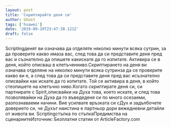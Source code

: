 ```yaml
---
layout: post
title: 'Скриптирайте деня си'
author: Ghost
tags: ['huawei']
date: '2019-09-19T23:47:38.121Z'
draft: false
---
```


Scriptingденят ви означава да отделяте няколко минути всяка сутрин, за да проверите какво имаза вас, след това да си представите деня пред вас и съзнателно да опишете какискате да го изпитате. Активира се в деня, който описваш в клетъченниво.Скриптирането на деня ви означава отделяне на няколко минути всяка сутринза да се проверите какво ви е, а след това да си представите деня пред вас исъзнателно описвайки как искате да го изпитате. Той се активира в деня, в който стеопишете на клетъчно ниво.Когато скриптирате деня си, си партнирате с Spirit,описвайки на Духа това, което искате, и след това позволявайки на Духа да го въведеденя си по много осезаеми, разпознаваеми начини. Вие усилвате връзката си сДух и задълбочете доверието си, че Духът наистина е партньор дори вежедневни детайли от живота ви. Scriptingстъпка по стъпкаПредимства на сценариитеИзточник: Безплатни статии от ArticleFactory.com
